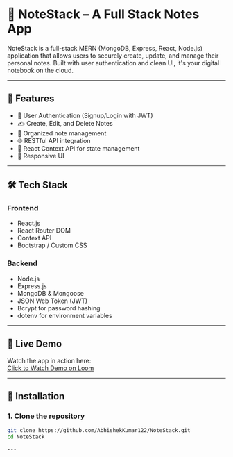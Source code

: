 # 📒 NoteStack – A Full Stack Notes App

NoteStack is a full-stack MERN (MongoDB, Express, React, Node.js) application that allows users to securely create, update, and manage their personal notes. Built with user authentication and clean UI, it's your digital notebook on the cloud.

---

## 🚀 Features

- 🔐 User Authentication (Signup/Login with JWT)
- ✍️ Create, Edit, and Delete Notes
- 📁 Organized note management
- 🌐 RESTful API integration
- 🧠 React Context API for state management
- 🎨 Responsive UI

---

## 🛠️ Tech Stack

### Frontend
- React.js
- React Router DOM
- Context API
- Bootstrap / Custom CSS

### Backend
- Node.js
- Express.js
- MongoDB & Mongoose
- JSON Web Token (JWT)
- Bcrypt for password hashing
- dotenv for environment variables

---
## 🎥 Live Demo

Watch the app in action here:  
[Click to Watch Demo on Loom](https://www.loom.com/share/b08b709d29cd40889b81c851cbc903a7)

---

## 🔧 Installation

### 1. Clone the repository

```bash
git clone https://github.com/AbhishekKumar122/NoteStack.git
cd NoteStack

---
